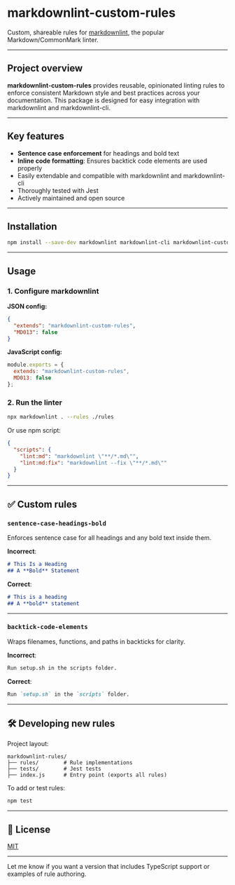 # markdownlint-custom-rules

Custom, shareable rules for [markdownlint](https://github.com/DavidAnson/markdownlint), the popular Markdown/CommonMark linter.

---

## Project overview

**markdownlint-custom-rules** provides reusable, opinionated linting rules to enforce consistent Markdown style and best practices across your documentation. This package is designed for easy integration with markdownlint and markdownlint-cli.

---

## Key features

- **Sentence case enforcement** for headings and bold text
- **Inline code formatting**: Ensures backtick code elements are used properly
- Easily extendable and compatible with markdownlint and markdownlint-cli
- Thoroughly tested with Jest
- Actively maintained and open source

---

## Installation

```bash
npm install --save-dev markdownlint markdownlint-cli markdownlint-custom-rules
```

---

## Usage

### 1. Configure markdownlint

**JSON config:**

```json
{
  "extends": "markdownlint-custom-rules",
  "MD013": false
}
```

**JavaScript config:**

```js
module.exports = {
  extends: "markdownlint-custom-rules",
  MD013: false
};
```

### 2. Run the linter

```bash
npx markdownlint . --rules ./rules
```

Or use npm script:

```json
{
  "scripts": {
    "lint:md": "markdownlint \"**/*.md\"",
    "lint:md:fix": "markdownlint --fix \"**/*.md\""
  }
}
```

---

## ✅ Custom rules

### `sentence-case-headings-bold`

Enforces sentence case for all headings and any bold text inside them.

**Incorrect**:

```markdown
# This Is a Heading
## A **Bold** Statement
```

**Correct**:

```markdown
# This is a heading
## A **bold** statement
```

---

### `backtick-code-elements`

Wraps filenames, functions, and paths in backticks for clarity.

**Incorrect**:

```markdown
Run setup.sh in the scripts folder.
```

**Correct**:

```markdown
Run `setup.sh` in the `scripts` folder.
```

---

## 🛠️ Developing new rules

Project layout:

```text
markdownlint-rules/
├── rules/        # Rule implementations
├── tests/        # Jest tests
├── index.js      # Entry point (exports all rules)
```

To add or test rules:

```bash
npm test
```

---

## 📄 License

[MIT](LICENSE)

---

Let me know if you want a version that includes TypeScript support or examples of rule authoring.
